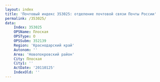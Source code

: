 ```yaml
---
layout: index
title: 'Почтовый индекс 353025: отделение почтовой связи Почты России'
permalink: /353025/
data:
    Index: 353025
    OPSName: Плоская
    OPSType: О
    OPSSubm: 352139
    Region: 'Краснодарский край'
    Autonom: ''
    Area: 'Новопокровский район'
    City: Плоская
    City1: ''
    ActDate: '20110125'
    IndexOld: ''
---
```

